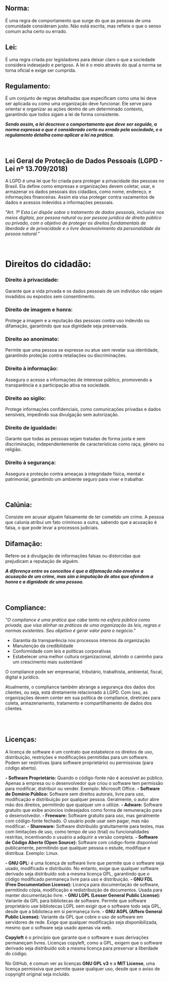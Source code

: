 ## Norma: 
É uma regra de comportamento que surge do que as pessoas de uma comunidade consideram justo. Não está escrita, mas reflete o que o senso comum acha certo ou errado.

## Lei: 
É uma regra criada por legisladores para deixar claro o que a sociedade considera indesejado e perigoso. A lei é o meio através do qual a norma se torna oficial e exige ser cumprida.

## Regulamento: 
É um conjunto de regras detalhadas que especificam como uma lei deve ser aplicada ou como uma organização deve funcionar. Ele serve para orientar e organizar as ações dentro de um determinado contexto, garantindo que todos sigam a lei de forma consistente.  



***Sendo assim, a lei descreve o comportamento que deve ser seguido, a norma expressa o que é considerado certo ou errado pela sociedade, e o regulamento detalha como aplicar a lei na prática.***  


<br>

## Lei Geral de Proteção de Dados Pessoais (LGPD - Lei nº 13.709/2018)
A LGPD é uma lei que foi criada para proteger a privacidade das pessoas no Brasil. Ela define como empresas e organizações devem coletar, usar, e armazenar os dados pessoais dos cidadãos, como nome, endereço, e informações financeiras. Assim ela visa proteger contra vazamentos de dados e acessos indevidos a informações pessoais.

_"Art. 1º Esta Lei dispõe sobre o tratamento de dados pessoais, inclusive nos meios digitais, por pessoa natural ou por pessoa jurídica de direito público ou privado, com o objetivo de proteger os direitos fundamentais de liberdade e de privacidade e o livre desenvolvimento da personalidade da pessoa natural.”_


<br>

# Direitos do cidadão:

### Direito à privacidade:
Garante que a vida privada e os dados pessoais de um indivíduo não sejam invadidos ou expostos sem consentimento.

### Direito de imagem e honra: 
Protege a imagem e a reputação das pessoas contra uso indevido ou difamação, garantindo que sua dignidade seja preservada.

### Direito ao anonimato: 
Permite que uma pessoa se expresse ou atue sem revelar sua identidade, garantindo proteção contra retaliações ou discriminações.

### Direito à informação: 
Assegura o acesso a informações de interesse público, promovendo a transparência e a participação ativa na sociedade.

### Direito ao sigilo: 
Protege informações confidenciais, como comunicações privadas e dados sensíveis, impedindo sua divulgação sem autorização.

### Direito de igualdade: 
Garante que todas as pessoas sejam tratadas de forma justa e sem discriminação, independentemente de características como raça, gênero ou religião.

### Direito à segurança: 
Assegura a proteção contra ameaças à integridade física, mental e patrimonial, garantindo um ambiente seguro para viver e trabalhar.

<br>

## Calúnia: 
Consiste em acusar alguém falsamente de ter cometido um crime. A pessoa que calunia atribui um fato criminoso a outra, sabendo que a acusação é falsa, o que pode levar a processos judiciais.

## Difamação: 
Refere-se à divulgação de informações falsas ou distorcidas que prejudicam a reputação de alguém. 

***A diferença entre os conceitos é que a difamação não envolve a acusação de um crime, mas sim a imputação de atos que ofendem a honra e a dignidade de uma pessoa.***

<br>

## Compliance:
_"O compliance é uma prática que cabe tanto na esfera pública como privada, que visa alinhar as práticas de uma organização às leis, regras e normas existentes. Seu objetivo é gerar valor para o negócio."_

- Garantia da transparência nos processos internos da organização
- Manutenção da credibilidade
- Conformidade com leis e políticas corporativas
- Estabelecer uma melhor cultura organizacional, abrindo o caminho para um crescimento mais sustentável

O compliance pode ser empresarial, tributário, trabalhista, ambiental, fiscal, digital e jurídico.

Atualmente, o compliance também abrange a segurança dos dados dos clientes, ou seja, está diretamente relacionado à LGPD. Com isso, as organizações devem conter em sua política de compliance, diretrizes para coleta, armazenamento, tratamento e compartilhamento de dados dos clientes.

<br><br>

## Licenças:
A licença de software é um contrato que estabelece os direitos de uso, distribuição, restrições e modificações permitidas para um software. Podem ser restritivas (para software proprietário) ou permissivas (para código aberto).

**- Software Proprietário:** Quando o  código-fonte não é acessível ao público. Apenas a empresa ou o desenvolvedor que criou o software tem permissão para modificar, distribuir ou vender. Exemplo: Microsoft Office.
**- Software de Domínio Público:** Software sem direitos autorais, livre para uso, modificação e distribuição por qualquer pessoa. Geralmente, o autor abre mão dos direitos, permitindo que qualquer um o utilize.
**- Adware:** Software gratuito que exibe anúncios indesejados como forma de remuneração para o desenvolvedor.
**- Freeware:** Software gratuito para uso, mas geralmente com código-fonte fechado. O usuário pode usar sem pagar, mas não modificar.
**- Shareware:** Software distribuído gratuitamente para testes, mas com limitações de uso, como tempo de uso (trial) ou funcionalidades restritas, incentivando o usuário a adquirir a versão completa.
**- Software de Código Aberto (Open Source):** Software com código-fonte disponível publicamente, permitindo que qualquer pessoa o estude, modifique e distribua. Exemplo: Linux.

**- GNU GPL:** é uma licença de software livre que permite que o software seja usado, modificado e distribuído. No entanto, exige que qualquer software derivado seja distribuído sob a mesma licença GPL, garantindo que o código modificado permaneça livre para uso e distribuição.
**- GNU FDL (Free Documentation License):** Licença para documentação de software, permitindo cópia, modificação e redistribuição de documentos. Usada para manter documentação livre.
**- GNU LGPL (Lesser General Public License):** Variante da GPL para bibliotecas de software. Permite que software proprietário use bibliotecas LGPL sem exigir que o software todo seja GPL, desde que a biblioteca em si permaneça livre.
**- GNU AGPL (Affero General Public License):** Variante da GPL que cobre o uso de software em servidores de rede. Exige que qualquer modificação seja disponibilizada, mesmo que o software seja usado apenas via web.

**Copyleft** é o princípio que garante que o software e suas derivações permaneçam livres. Licenças copyleft, como a GPL, exigem que o software derivado seja distribuído sob a mesma licença para preservar a liberdade do código.

No GitHub, é comum ver as licenças **GNU GPL v3** e a **MIT License**, uma licença permissiva que permite quase qualquer uso, desde que o aviso de copyright original seja incluído.



